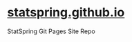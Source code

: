 [statspring.github.io](http://statspring.github.io)
====================

StatSpring Git Pages Site Repo
